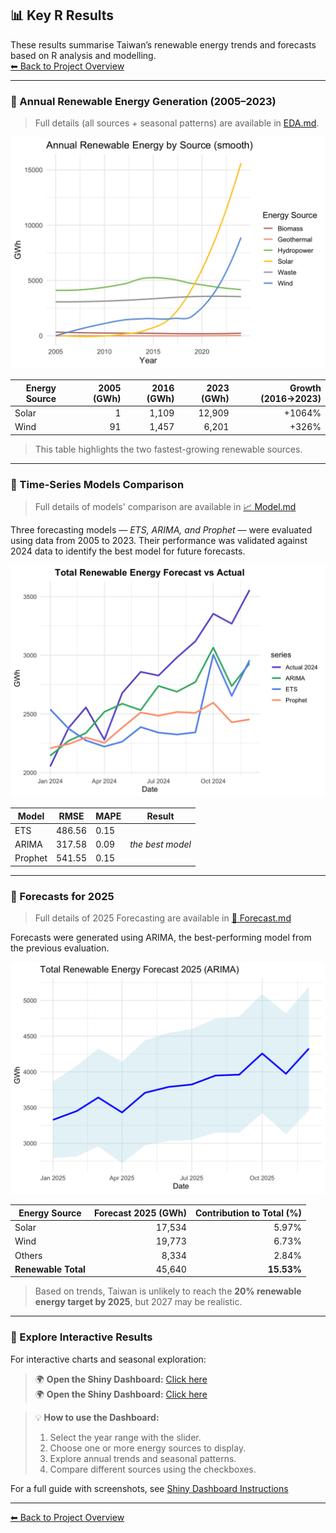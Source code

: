 ## 📊 Key R Results

These results summarise Taiwan’s renewable energy trends and forecasts based on R analysis and modelling.  
[⬅ Back to Project Overview](../README.md)

---

### 🔹 Annual Renewable Energy Generation (2005–2023)

> Full details (all sources + seasonal patterns) are available in [EDA.md](EDA.md).
<img src="figures/annual_all_source.png" width="600">

| Energy Source | 2005 (GWh) | 2016 (GWh) | 2023 (GWh) | Growth (2016→2023) |
|---------------|-----------:|-----------:|-----------:|------------------:|
| Solar         | 1          | 1,109      | 12,909     | +1064%            |
| Wind          | 91         | 1,457      | 6,201      | +326%             |

> This table highlights the two fastest-growing renewable sources.  

---

### 🔹 Time-Series Models Comparison

> Full details of models' comparison are available in [📈 Model.md](Model.md)

Three forecasting models — *ETS, ARIMA, and Prophet* — were evaluated using data from 2005 to 2023.
Their performance was validated against 2024 data to identify the best model for future forecasts.

<img src="figures/Validate24.png" width="600">

| Model   | RMSE    | MAPE  | Result                |
| ------- | ------- | ----- | --------------------- |
| ETS     | 486.56  | 0.15  |                       |
| ARIMA   | 317.58  | 0.09  | *the best model*      |
| Prophet | 541.55  | 0.15  |                       |

---

### 🔹 Forecasts for 2025

> Full details of 2025 Forecasting are available in [🔮 Forecast.md](Forecast.md)

Forecasts were generated using ARIMA, the best-performing model from the previous evaluation.

<img src="figures/Forecast25.png" width="600"> 

| Energy Source       | Forecast 2025 (GWh) | Contribution to Total (%) |
| ------------------- |-------------------: | ------------------------: |
| Solar               | 17,534              | 5.97%                     |
| Wind                | 19,773              | 6.73%                     |
| Others              |  8,334              | 2.84%                     |
| **Renewable Total** | 45,640              | **15.53%**                |

> Based on trends, Taiwan is unlikely to reach the **20% renewable energy target by 2025**, but 2027 may be realistic.

---

### 🔹 Explore Interactive Results

For interactive charts and seasonal exploration:

> 🌍 **Open the Shiny Dashboard:** [Click here](https://ling-yun-huang.shinyapps.io/interactiondashboard/)  
> 🌍 **Open the Shiny Dashboard:** <a href="https://ling-yun-huang.shinyapps.io/interactiondashboard/" target="_blank">Click here</a>


> 💡 **How to use the Dashboard:**  
> 1. Select the year range with the slider.  
> 2. Choose one or more energy sources to display.  
> 3. Explore annual trends and seasonal patterns.  
> 4. Compare different sources using the checkboxes.  

For a full guide with screenshots, see [Shiny Dashboard Instructions](Dashboard.md)

---

[⬅ Back to Project Overview](../README.md)
